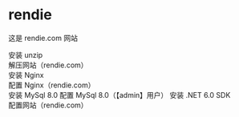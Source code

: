 # rendie
这是 rendie.com 网站


安装 unzip           
解压网站（rendie.com）   
安装 Nginx           
配置 Nginx（rendie.com）     
安装 MySql 8.0
配置 MySql 8.0（【admin】用户） 
安装 .NET 6.0 SDK   
配置网站（rendie.com）   
